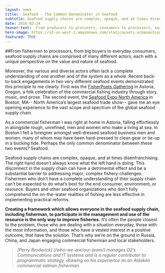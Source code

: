 ```yaml
---
layout: news
title:  Seafood - The Common Denominator in Seafood
subtitle: Seafood supply chains are complex, opaque, and at times disenfranchising.
date: 2016-03-24
teaser-text:  From producers to procurers, consumers to processors, seafood supply chains are comprised of many different actors, each with a different perspective on the value and nature of seafood.
hero-image: https://s3-us-west-2.amazonaws.com/staticassets.oceanoutcomes.org/news+and+analysis/hero+images/astoria-to-boston-hero.jpg
featured: TRUE
---
```

##From fishermen to processors, from big buyers to everyday consumers, seafood supply chains are comprised of many different actors, each with a unique perspective on the value and nature of seafood.

Moreover, the various and diverse actors often lack a complete understanding of one another and of the system as a whole. Recent back-to-back engagements in two very different seafood events demonstrated this principle to me clearly. First was the <a href="http://www.fisherpoets.org" target="_blank">FisherPoets Gathering</a> in Astoria, Oregon, a folk celebration of the commercial fishing industry through story, music, and prose. The second event, the <a href="http://www.seafoodexpo.com/north-america/" target="_blank">Seafood Expo North America</a> in Boston, MA-- North America’s largest seafood trade show-- gave me an eye opening experience to the vast scope and spectrum of the global seafood supply chain. 

As a commercial fisherman I was right at home in Astoria, falling effortlessly in alongside rough, unrefined, men and women who make a living at sea. In Boston I felt a foreigner amongst well-dressed seafood business men and women, many of whom may have been hard-pressed to clean gear or tie-up in a bucking tide. Perhaps the only common denominator between these two events? Seafood. 

Seafood supply chains are complex, opaque, and at times disenfranchising. The right hand doesn't always know what the left hand is doing. This disconnect in the supply chain can have a detrimental effect and be a substantial barrier to addressing major, complex fishery challenges. Fishermen who don’t have a complete understanding of their supply chain can’t be expected to do what’s best for the end consumer, environment, or resource. Buyers and other seafood organizations who don’t fully comprehend the on-the-water realities of fishing are less effective in implementing practical reforms. 

**Creating a framework which allows everyone in the seafood supply chain, including fisherman, to participate in the management and use of the resource is the only way to improve fisheries.** It’s often the people closest to the problem, those who are dealing with a situation everyday, those with the most information, and those who have a vested interest in a positive outcome, that have the solution. That’s why we’re on the ground in Russia, China, and Japan engaging commercial fisherman and local stakeholders.

> *[Perry Broderick] (/who-we-are/our-team/) manages O2’s Communications and IT systems and is a regular contributor to programmatic strategy, drawing on his experience as an Alaskan commercial salmon fisherman.*
